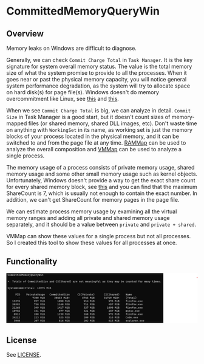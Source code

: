 # CommittedMemoryQueryWin

## Overview

Memory leaks on Windows are difficult to diagnose.

Generally, we can check `Commit Charge Total` in `Task Manager`. It is the key signature for system overall memory status. The value is the total memory size of what the system promise to provide to all the processes. When it goes near or past the physical memory capacity, you will notice general system performance degradation, as the system will try to allocate space on hard disk(s) for page file(s). Windows doesn't do memory overcommitment like Linux, see [this](https://superuser.com/questions/1194263/will-microsoft-windows-10-overcommit-memory) and [this](https://unix.stackexchange.com/questions/521648/why-does-linux-by-default-overcommit-memory).

When we see `Commit Charge Total` is big, we can analyze in detail. `Commit Size` in Task Manager is a good start, but it doesn't count sizes of memory-mapped files (or shared memory, shared DLL images, etc). Don't waste time on anything with `WorkingSet` in its name, as working set is just the memory blocks of your process located in the physical memory, and it can be switched to and from the page file at any time. [RAMMap](https://docs.microsoft.com/en-us/sysinternals/downloads/rammap) can be used to analyze the overall composition and [VMMap](https://docs.microsoft.com/en-us/sysinternals/downloads/vmmap) can be used to analyze a single process.

The memory usage of a process consists of private memory usage, shared memory usage and some other small memory usage such as kernel objects. Unfortunately, Windows doesn't provide a way to get the exact share count for every shared memory block, see [this](https://docs.microsoft.com/en-us/windows/win32/api/psapi/ns-psapi-psapi_working_set_ex_block) and you can find that the maximum ShareCount is 7, which is usually not enough to contain the exact number. In addition, we can't get ShareCount for memory pages in the page file.

We can estimate process memory usage by examining all the virtual memory ranges and adding all private and shared memory usage separately, and it should be a value between `private` and `private + shared`.

VMMap can show these values for a single process but not all processes. So I created this tool to show these values for all processes at once.

## Functionality

![CommittedMemoryQueryWin.png](CommittedMemoryQueryWin.png)

## License

See [LICENSE](LICENSE).
